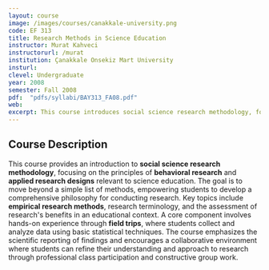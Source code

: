 ```yaml
---
layout: course
image: /images/courses/canakkale-university.png
code: EF 313
title: Research Methods in Science Education
instructor: Murat Kahveci
instructorurl: /murat
institution: Çanakkale Onsekiz Mart University
insturl:
clevel: Undergraduate
year: 2008
semester: Fall 2008
pdf:  "pdfs/syllabi/BAY313_FA08.pdf"
web:
excerpt: This course introduces social science research methodology, focusing on behavioral research and applied research designs relevant to science education.
---
```


## Course Description
This course provides an introduction to **social science research methodology**, focusing on the principles of **behavioral research** and **applied research designs** relevant to science education. The goal is to move beyond a simple list of methods, empowering students to develop a comprehensive philosophy for conducting research. Key topics include **empirical research methods**, research terminology, and the assessment of research's benefits in an educational context. A core component involves hands-on experience through **field trips**, where students collect and analyze data using basic statistical techniques. The course emphasizes the scientific reporting of findings and encourages a collaborative environment where students can refine their understanding and approach to research through professional class participation and constructive group work.